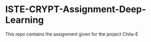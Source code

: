# ISTE-CRYPT-Assignment-Deep-Learning
This repo contains the assignment given for the project Chita-E
